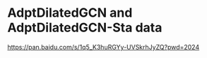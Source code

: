 # AdptDilatedGCN and AdptDilatedGCN-Sta data
https://pan.baidu.com/s/1q5_K3huRGYy-UVSkrhJyZQ?pwd=2024

